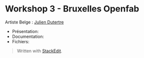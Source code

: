 # Workshop 3 - Bruxelles Openfab
Artiste Belge : [Julien Dutertre](http://juliendutertre.com/)

- Présentation:  
- Documentation:  
- Fichiers:  



> Written with [StackEdit](https://stackedit.io/).